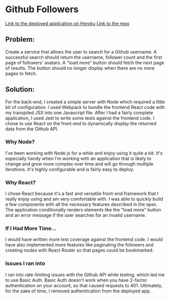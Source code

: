 # Github Followers
[Link to the deployed application on Heroku](https://gh-follower-demo-app.herokuapp.com/)
[Link to the repo](https://github.com/plasticbugs/gh-followers)

## Problem:
Create a service that allows the user to search for a Github username. A successful search should return the username, follower count and the first page of followers' avatars. A "load more" button should fetch the next page of results. The button should no longer display when there are no more pages to fetch.

## Solution:
For the back-end, I created a simple server with Node which required a little bit of configuration. I used Webpack to bundle the frontend React code with my transpiled JSX into one Javascript file. After I had a fairly complete application, I used Jest to write some tests against the frontend code. I chose to use React on the front-end to dynamically display the returned data from the Github API.

### Why Node?
I've been working with Node.js for a while and enjoy using it quite a bit. It's especially handy when I'm working with an application that is likely to change and grow more complex over time and will go through multiple iterations. It's highly configurable and is fairly easy to deploy.

### Why React?
I chose React because it's a fast and versatile front-end framework that I really enjoy using and am very comfortable with. I was able to quickly build a few components with all the necessary features described in the spec. The application conditionally renders elements like the "load more" button and an error message if the user searches for an invalid username.

### If I Had More Time...

I would have written more test coverage against the frontend code. I would have also implemented more features like paginating the followers and creating routes with React Router so that pages could be bookmarked.

### Issues I ran into

I ran into rate-limiting issues with the Github API while testing, which led me to use Basic Auth. Basic Auth doesn't work when you have 2-factor authentication on your account, so that caused requests to 401. Ultimately, for the sake of time, I removed authentication from the deployed app.
